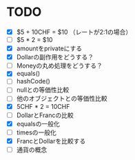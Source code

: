 # TODO

- [x] $5 + 10CHF = $10 （レートが2:1の場合）
- [ ] $5 * 2 = $10
- [x] amountをprivateにする
- [x] Dollarの副作用をどうする？
- [ ] Moneyの丸め処理をどうする？
- [x] equals()
- [ ] hashCode()
- [ ] nullとの等価性比較
- [ ] 他のオブジェクトとの等価性比較
- [x] 5CHF * 2 = 10CHF
- [ ] DollarとFrancの比較
- [x] equalsの一般化
- [ ] timesの一般化
- [x] FrancとDollarを比較する
- [ ] 通貨の概念
